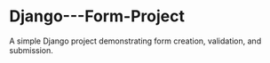# Django---Form-Project
A simple Django project demonstrating form creation, validation, and submission.
